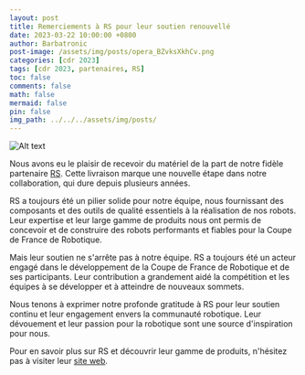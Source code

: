 ```yaml
---
layout: post
title: Remerciements à RS pour leur soutien renouvellé
date: 2023-03-22 10:00:00 +0800
author: Barbatronic
post-image: /assets/img/posts/opera_BZvksXkhCv.png
categories: [cdr 2023]
tags: [cdr 2023, partenaires, RS]
toc: false
comments: false
math: false
mermaid: false
pin: false
img_path: ../../../assets/img/posts/
---
```


![Alt text](opera_BZvksXkhCv.png)

Nous avons eu le plaisir de recevoir du matériel de la part de notre fidèle partenaire [RS](https://fr.rs-online.com/web/). Cette livraison marque une nouvelle étape dans notre collaboration, qui dure depuis plusieurs années.

RS a toujours été un pilier solide pour notre équipe, nous fournissant des composants et des outils de qualité essentiels à la réalisation de nos robots. Leur expertise et leur large gamme de produits nous ont permis de concevoir et de construire des robots performants et fiables pour la Coupe de France de Robotique.

Mais leur soutien ne s'arrête pas à notre équipe. RS a toujours été un acteur engagé dans le développement de la Coupe de France de Robotique et de ses participants. Leur contribution a grandement aidé la compétition et les équipes à se développer et à atteindre de nouveaux sommets.

Nous tenons à exprimer notre profonde gratitude à RS pour leur soutien continu et leur engagement envers la communauté robotique. Leur dévouement et leur passion pour la robotique sont une source d'inspiration pour nous.

Pour en savoir plus sur RS et découvrir leur gamme de produits, n'hésitez pas à visiter leur [site web](https://fr.rs-online.com/web/).

